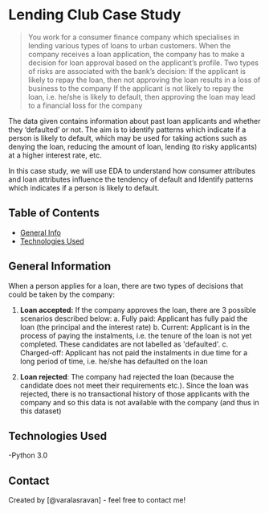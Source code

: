# Lending Club Case Study
> You work for a consumer finance company which specialises in lending various types of loans to urban customers. When the company receives a loan application, the company has to make a decision for loan approval based on the applicant’s profile. Two types of risks are associated with the bank’s decision:
If the applicant is likely to repay the loan, then not approving the loan results in a loss of business to the company
If the applicant is not likely to repay the loan, i.e. he/she is likely to default, then approving the loan may lead to a financial loss for the company

The data given contains information about past loan applicants and whether they ‘defaulted’ or not. The aim is to identify patterns which indicate if a person is likely to default, which may be used for taking actions such as denying the loan, reducing the amount of loan, lending (to risky applicants) at a higher interest rate, etc.

In this case study, we will use EDA to understand how consumer attributes and loan attributes influence the tendency of default and Identify patterns which indicates if a person is likely to default.


## Table of Contents
* [General Info](#general-information)
* [Technologies Used](#technologies-used)

<!-- You can include any other section that is pertinent to your problem -->

## General Information
When a person applies for a loan, there are two types of decisions that could be taken by the company:

1. <b>Loan accepted:</b> If the company approves the loan, there are 3 possible scenarios described below:
  <t>a. Fully paid: Applicant has fully paid the loan (the principal and the interest rate)
  <t>b. Current: Applicant is in the process of paying the instalments, i.e. the tenure of the loan is not yet completed. These candidates are not labelled as 'defaulted'.
  <t>c. Charged-off: Applicant has not paid the instalments in due time for a long period of time, i.e. he/she has defaulted on the loan 

2. <b>Loan rejected</b>: The company had rejected the loan (because the candidate does not meet their requirements etc.). Since the loan was rejected, there is no transactional history of those applicants with the company and so this data is not available with the company (and thus in this dataset)


<!-- You don't have to answer all the questions - just the ones relevant to your project. -->


## Technologies Used
-Python 3.0

<!-- As the libraries versions keep on changing, it is recommended to mention the version of library used in this project -->


## Contact
Created by [@varalasravan] - feel free to contact me!
